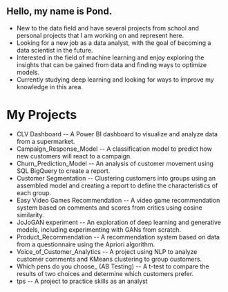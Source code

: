 ## **Hello, my name is Pond.**

- New to the data field and have several projects from school and personal projects that I am working on and represent here. <br/>
- Looking for a new job as a data analyst, with the goal of becoming a data scientist in the future. <br/>
- Interested in the field of machine learning and enjoy exploring the insights that can be gained from data and finding ways to optimize models. <br/>
- Currently studying deep learning and looking for ways to improve my knowledge in this area. <br/>
 
# My Projects
- CLV Dashboard
--  A Power BI dashboard to visualize and analyze data from a supermarket. <br/>
- Campaign_Response_Model
-- A classification model to predict how new customers will react to a campaign.<br/>
- Churn_Prediction_Model
-- An analysis of customer movement using SQL BigQuery to create a report.<br/>
- Customer Segmentation
-- Clustering customers into groups using an assembled model and creating a report to define the characteristics of each group.<br/>
- Easy Video Games Recommendation
-- A video game recommendation system based on comments and scores from critics using cosine similarity.<br/>
- JoJoGAN experiment
-- An exploration of deep learning and generative models, including experimenting with GANs from scratch.<br/>
- Product_Recommendation
-- A recommendation system based on data from a questionnaire using the Apriori algorithm. <br/>
- Voice_of_Customer_Analytics
-- A project using NLP to analyze customer comments and KMeans clustering to group customers. <br/>
- Which pens do you choose_ (AB Testing)
-- A t-test to compare the results of two choices and determine which customers prefer.<br/>
- tps
-- A project to practice skills as an analyst<br/>
